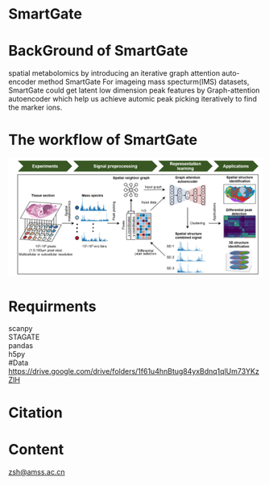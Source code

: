 # SmartGate
# BackGround of SmartGate
spatial metabolomics by introducing an iterative graph attention auto-encoder method SmartGate
For imageing mass specturm(IMS) datasets, SmartGate could get latent low dimension peak features by Graph-attention autoencoder which help us achieve automic peak picking  iteratively to find the marker ions.
# The workflow of SmartGate
![image](https://github.com/XiaoKaixuan12333/SmartGate/blob/master/SmartGate.png)
# Requirments
scanpy  
STAGATE  
pandas  
h5py  
#Data
https://drive.google.com/drive/folders/1f61u4hnBtug84yxBdnq1qlUm73YKzZIH
# Citation

# Content
zsh@amss.ac.cn

